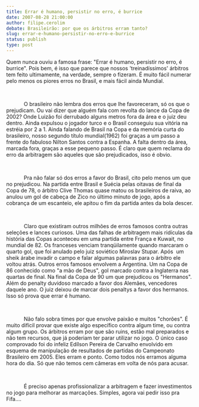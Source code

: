 ```yaml
---
title: Errar é humano, persistir no erro, é burrice
date: 2007-08-28 21:00:00
author: filipe.cerolim
debate: Brasileirão: por que os árbitros erram tanto?
slug: errar-e-humano-persistir-no-erro-e-burrice
status: publish 
type: post
---
```


Quem nunca ouviu a famosa frase: "Errar é humano, persistir no erro, é burrice". Pois bem, é isso que parece que nossos 'treinadíssimos' árbitros tem feito ultimamente, na verdade, sempre o fizeram. É muito fácil numerar pelo menos os piores erros no Brasil, e mais fácil ainda Mundial.  

   

            O brasileiro não lembra dos erros que lhe favoreceram, só os que o prejudicam. Ou vai dizer que alguém fala com revolta do lance da Copa de 2002? Onde Luizão foi derrubado alguns metros fora da área e o juiz deu dentro. Ainda expulsou o jogador turco e o Brasil conseguiu sua vitória na estréia por 2 a 1. Ainda falando de Brasil na Copa e da memória curta do brasileiro, nosso segundo título mundial(1962) foi graças a um passo a frente do fabuloso Nilton Santos contra a Espanha. A falta dentro da área, marcada fora, graças a esse pequeno passo. É claro que quem reclama do erro da arbitragem são aqueles que são prejudicados, isso é obvio.   

   

            Pra não falar só dos erros a favor do Brasil, cito pelo menos um que no prejudicou. Na partida entre Brasil e Suécia pelas oitavas de final da Copa de 78, o árbitro Clive Thomas quase matou os brasileiros de raiva, ao anulou um gol de cabeça de Zico no último minuto de jogo, após a cobrança de um escanteio, ele apitou o fim da partida antes da bola descer.  

   

            Claro que existiram outros milhões de erros famosos contra outras seleções e lances curiosos. Uma das falhas de arbitragem mais ridículas da história das Copas aconteceu em uma partida entre França e Kuwait, no mundial de 82. Os franceses venciam tranqüilamente quando marcaram o quarto gol, que foi anulado pelo juiz soviético Miroslav Stupar. Após  um sheik árabe invadir o campo e falar algumas palavras para o árbitro ele voltou atrás. Outros erros famosos envolvem a Argentina. Um na Copa de 86 conhecido como "a mão de Deus", gol marcado contra a Inglaterra nas quartas de final. Na final da Copa de 90 um que prejudicou os "Hermanos". Além do penalty duvidoso marcado a favor dos Alemães, vencedores daquele ano. O juiz deixou de marcar dois penaltys a favor dos hermanos. Isso só prova que errar é humano.  

   

            Não falo sobra times por que envolve paixão e muitos "chorões". É muito difícil provar que existe algo específico contra algum time, ou contra algum grupo. Os árbitros erram por que são ruins, estão mal preparados e não tem recursos, que já poderiam ter parar utilizar no jogo. O único caso comprovado foi do infeliz Edílson Pereira de Carvalho envolvido em esquema de manipulação de resultados de partidas do Campeonato Brasileiro em 2005. Eles erram e ponto. Como todos nós erramos alguma hora do dia. Só que não temos cem câmeras em volta de nós para acusar.  

   

            É preciso apenas profissionalizar a arbitragem e fazer investimentos no jogo para melhorar as marcações. Simples, agora vai pedir isso pra Fifa....

